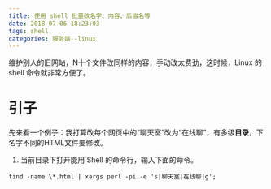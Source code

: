 ```yaml
---
title: 使用 shell 批量改名字、内容、后缀名等
date: 2018-07-06 18:23:03
tags: shell
categories: 服务端--linux
---
```


维护别人的旧网站，N十个文件改同样的内容，手动改太费劲，这时候，Linux 的 shell 命令就非常方便了。
<!-- more -->

# 引子

先来看一个例子：我打算改每个网页中的“聊天室”改为“在线聊”，有多级**目录**，下名字不同的HTML文件要修改。

1. 当前目录下打开能用 Shell 的命令行，输入下面的命令。

```
find -name \*.html | xargs perl -pi -e 's|聊天室|在线聊|g';
```